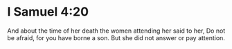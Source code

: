 # I Samuel 4:20

And about the time of her death the women attending her said to her, Do not be afraid, for you have borne a son. But she did not answer or pay attention.
